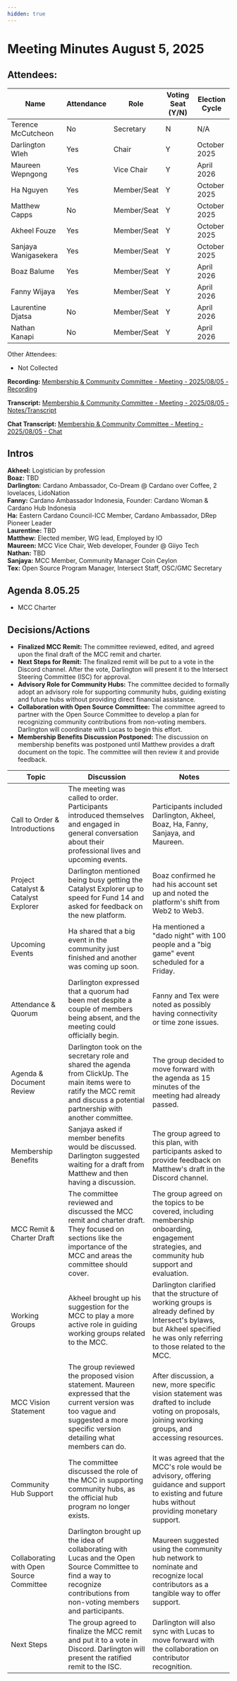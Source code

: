 ```yaml
---
hidden: true
---
```


# Meeting Minutes August 5, 2025

## Attendees:&#x20;

| Name                 | Attendance | Role        | Voting Seat (Y/N) | Election Cycle |
| -------------------- | ---------- | ----------- | ----------------- | -------------- |
| Terence McCutcheon   | No         | Secretary   | N                 | N/A            |
| Darlington Wleh      | Yes        | Chair       | Y                 | October 2025   |
| Maureen Wepngong     | Yes        | Vice Chair  | Y                 | April 2026     |
| Ha Nguyen            | Yes        | Member/Seat | Y                 | October 2025   |
| Matthew Capps        | No         | Member/Seat | Y                 | October 2025   |
| Akheel Fouze         | Yes        | Member/Seat | Y                 | October 2025   |
| Sanjaya Wanigasekera | Yes        | Member/Seat | Y                 | October 2025   |
| Boaz Balume          | Yes        | Member/Seat | Y                 | April 2026     |
| Fanny Wijaya         | Yes        | Member/Seat | Y                 | April 2026     |
| Laurentine Djatsa    | No         | Member/Seat | Y                 | April 2026     |
| Nathan Kanapi        | No         | Member/Seat | Y                 | April 2026     |

Other Attendees:

* Not Collected



**Recording:** [Membership & Community Committee - Meeting - 2025/08/05 - Recording](https://drive.google.com/file/d/163XsHJMn-AvyvvLUYMEiwVVk2Ze-vAEp/view?usp=sharing)

**Transcript:** [Membership & Community Committee - Meeting - 2025/08/05 - Notes/Transcript](https://docs.google.com/document/d/1mpPysu6vST7IKx0PXVje8KfuRGsA6tvrRjy0_WPfDt8/edit?usp=sharing)

**Chat Transcript:** [Membership & Community Committee - Meeting - 2025/08/05 - Chat](https://drive.google.com/file/d/1vp5dmE0n7gxBaS09MqBJTwwCnA4ze9L0/view?usp=sharing)

## Intros

**Akheel:** Logistician by profession\
**Boaz:** TBD\
**Darlington:** Cardano Ambassador, Co-Dream @ Cardano over Coffee, 2 lovelaces, LidoNation\
**Fanny:** Cardano Ambassador Indonesia, Founder: Cardano Woman & Cardano Hub Indonesia\
**Ha:** Eastern Cardano Council-ICC Member, Cardano Ambassador, DRep Pioneer Leader\
**Laurentine:** TBD\
**Matthew:** Elected member, WG lead, Employed by IO\
**Maureen:** MCC Vice Chair, Web developer, Founder @ Giiyo Tech\
**Nathan:** TBD\
**Sanjaya:** MCC Member, Community Manager Coin Ceylon\
**Tex:** Open Source Program Manager, Intersect Staff, OSC/GMC Secretary

## Agenda 8.05.25

* MCC Charter

## Decisions/Actions

* **Finalized MCC Remit:** The committee reviewed, edited, and agreed upon the final draft of the MCC remit and charter.
* **Next Steps for Remit:** The finalized remit will be put to a vote in the Discord channel. After the vote, Darlington will present it to the Intersect Steering Committee (ISC) for approval.
* **Advisory Role for Community Hubs:** The committee decided to formally adopt an advisory role for supporting community hubs, guiding existing and future hubs without providing direct financial assistance.
* **Collaboration with Open Source Committee:** The committee agreed to partner with the Open Source Committee to develop a plan for recognizing community contributions from non-voting members. Darlington will coordinate with Lucas to begin this effort.
* **Membership Benefits Discussion Postponed:** The discussion on membership benefits was postponed until Matthew provides a draft document on the topic. The committee will then review it and provide feedback.

| Topic                                    | Discussion                                                                                                                                                                        | Notes                                                                                                                                                                       |
| ---------------------------------------- | --------------------------------------------------------------------------------------------------------------------------------------------------------------------------------- | --------------------------------------------------------------------------------------------------------------------------------------------------------------------------- |
| Call to Order & Introductions            | The meeting was called to order. Participants introduced themselves and engaged in general conversation about their professional lives and upcoming events.                       | Participants included Darlington, Akheel, Boaz, Ha, Fanny, Sanjaya, and Maureen.                                                                                            |
| Project Catalyst & Catalyst Explorer     | Darlington mentioned being busy getting the Catalyst Explorer up to speed for Fund 14 and asked for feedback on the new platform.                                                 | Boaz confirmed he had his account set up and noted the platform's shift from Web2 to Web3.                                                                                  |
| Upcoming Events                          | Ha shared that a big event in the community just finished and another was coming up soon.                                                                                         | Ha mentioned a "dado night" with 100 people and a "big game" event scheduled for a Friday.                                                                                  |
| Attendance & Quorum                      | Darlington expressed that a quorum had been met despite a couple of members being absent, and the meeting could officially begin.                                                 | Fanny and Tex were noted as possibly having connectivity or time zone issues.                                                                                               |
| Agenda & Document Review                 | Darlington took on the secretary role and shared the agenda from ClickUp. The main items were to ratify the MCC remit and discuss a potential partnership with another committee. | The group decided to move forward with the agenda as 15 minutes of the meeting had already passed.                                                                          |
| Membership Benefits                      | Sanjaya asked if member benefits would be discussed. Darlington suggested waiting for a draft from Matthew and then having a discussion.                                          | The group agreed to this plan, with participants asked to provide feedback on Matthew's draft in the Discord channel.                                                       |
| MCC Remit & Charter Draft                | The committee reviewed and discussed the MCC remit and charter draft. They focused on sections like the importance of the MCC and areas the committee should cover.               | The group agreed on the topics to be covered, including membership onboarding, engagement strategies, and community hub support and evaluation.                             |
| Working Groups                           | Akheel brought up his suggestion for the MCC to play a more active role in guiding working groups related to the MCC.                                                             | Darlington clarified that the structure of working groups is already defined by Intersect's bylaws, but Akheel specified he was only referring to those related to the MCC. |
| MCC Vision Statement                     | The group reviewed the proposed vision statement. Maureen expressed that the current version was too vague and suggested a more specific version detailing what members can do.   | After discussion, a new, more specific vision statement was drafted to include voting on proposals, joining working groups, and accessing resources.                        |
| Community Hub Support                    | The committee discussed the role of the MCC in supporting community hubs, as the official hub program no longer exists.                                                           | It was agreed that the MCC's role would be advisory, offering guidance and support to existing and future hubs without providing monetary support.                          |
| Collaborating with Open Source Committee | Darlington brought up the idea of collaborating with Lucas and the Open Source Committee to find a way to recognize contributions from non-voting members and participants.       | Maureen suggested using the community hub network to nominate and recognize local contributors as a tangible way to offer support.                                          |
| Next Steps                               | The group agreed to finalize the MCC remit and put it to a vote in Discord. Darlington will present the ratified remit to the ISC.                                                | Darlington will also sync with Lucas to move forward with the collaboration on contributor recognition.                                                                     |
